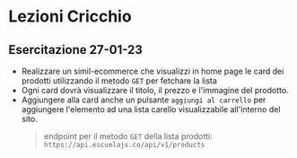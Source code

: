 # Lezioni Cricchio

## Esercitazione 27-01-23

- Realizzare un simil-ecommerce che visualizzi in home page le card dei prodotti utilizzando il metodo `GET` per fetchare la lista
- Ogni card dovrà visualizzare il titolo, il prezzo e l'immagine del prodotto.
- Aggiungere alla card anche un pulsante `aggiungi al carrello` per aggiungere l'elemento ad una lista carello visualizzabile all'interno del sito.
  > endpoint per il metodo `GET` della lista prodotti: `https://api.escuelajs.co/api/v1/products`
